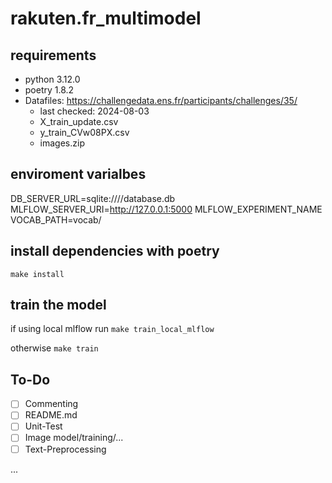 # rakuten.fr_multimodel
## requirements 
- python 3.12.0
- poetry 1.8.2
- Datafiles: https://challengedata.ens.fr/participants/challenges/35/
    - last checked: 2024-08-03
    - X_train_update.csv
    - y_train_CVw08PX.csv
    - images.zip

## enviroment varialbes
DB_SERVER_URL=sqlite:////database.db
MLFLOW_SERVER_URI=http://127.0.0.1:5000
MLFLOW_EXPERIMENT_NAME
VOCAB_PATH=vocab/

## install dependencies with poetry
`make install`

## train the model
if using local mlflow run
`make train_local_mlflow`

otherwise 
`make train`

## To-Do
- [ ] Commenting
- [ ] README.md
- [ ] Unit-Test
- [ ]  Image model/training/...
- [ ] Text-Preprocessing

...
